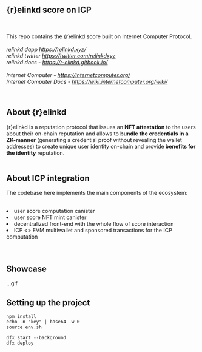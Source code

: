 ## {r}elinkd score on ICP
<br>

This repo contains the {r}elinkd score built on Internet Computer Protocol.
<br>
<br>
<i>relinkd dapp https://relinkd.xyz/ <br>
relinkd twitter https://twitter.com/relinkdxyz <br>
relinkd docs - https://r-elinkd.gitbook.io/ <br>
<br>
Internet Computer - https://internetcomputer.org/ <br>
Internet Computer Docs - https://wiki.internetcomputer.org/wiki/

<br>
</i>

## About {r}elinkd 
{r}elinkd is a reputation protocol that issues an <b>NFT attestation</b> to the users about their on-chain reputation and allows to <b>bundle the credentials in a ZK-manner</b> (generating a credential proof without revealing the wallet addresses) to create unique user identity on-chain and provide<b> benefits for the identity</b> reputation. 
<br>
<br>
## About ICP integration
The codebase here implements the main components of the ecosystem:
 <br>
 <br>
<li>user score computation canister</li>
<li>user score NFT mint canister</li>
<li>decentralized front-end with the whole flow of score interaction</li>
<li>ICP <> EVM multiwallet and sponsored transactions for the ICP computation</li>
<br>
<br>

## Showcase 
...gif 
  
## Setting up the project

```
npm install
echo -n "key" | base64 -w 0
source env.sh

dfx start --background
dfx deploy
```
